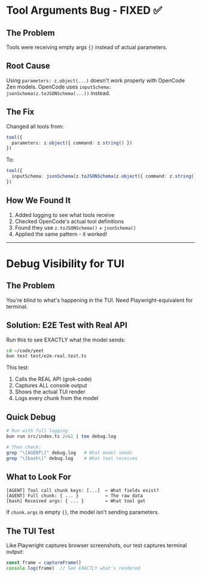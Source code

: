 # Tool Arguments Bug - FIXED ✅

## The Problem
Tools were receiving empty args `{}` instead of actual parameters.

## Root Cause
Using `parameters: z.object(...)` doesn't work properly with OpenCode Zen models.
OpenCode uses `inputSchema: jsonSchema(z.toJSONSchema(...))` instead.

## The Fix
Changed all tools from:
```typescript
tool({
  parameters: z.object({ command: z.string() })
})
```

To:
```typescript
tool({
  inputSchema: jsonSchema(z.toJSONSchema(z.object({ command: z.string() })))
})
```

## How We Found It
1. Added logging to see what tools receive
2. Checked OpenCode's actual tool definitions
3. Found they use `z.toJSONSchema()` + `jsonSchema()`
4. Applied the same pattern - it worked!

---

# Debug Visibility for TUI

## The Problem  
You're blind to what's happening in the TUI. Need Playwright-equivalent for terminal.

## Solution: E2E Test with Real API

Run this to see EXACTLY what the model sends:

```bash
cd ~/code/yeet
bun test test/e2e-real.test.ts
```

This test:
1. Calls the REAL API (grok-code)
2. Captures ALL console output
3. Shows the actual TUI render
4. Logs every chunk from the model

## Quick Debug

```bash
# Run with full logging
bun run src/index.ts 2>&1 | tee debug.log

# Then check:
grep "\[AGENT\]" debug.log   # What model sends
grep "\[bash\]" debug.log    # What tool receives
```

## What to Look For

```
[AGENT] Tool call chunk keys: [...]  ← What fields exist?
[AGENT] Full chunk: { ... }          ← The raw data
[bash] Received args: { ... }        ← What tool got
```

If `chunk.args` is empty `{}`, the model isn't sending parameters.

## The TUI Test

Like Playwright captures browser screenshots, our test captures terminal output:

```typescript
const frame = captureFrame()
console.log(frame)  // See EXACTLY what's rendered
```
